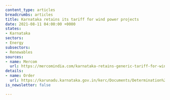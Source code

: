```yaml
---
content_type: articles
breadcrumbs: articles
title: Karnataka retains its tariff for wind power projects
date: 2021-08-11 04:00:00 +0000
states:
- Karnataka
sectors:
- Energy
subsectors:
- Renewables
sources:
- name: Mercom
  url: https://mercomindia.com/karnataka-retains-generic-tariff-for-wind-projects/
details:
- name: Order
  url: https://karunadu.karnataka.gov.in/kerc/Documents/Determination%20of%20Generic%20Tariff%20for%20wind%20Power%20Project%20for%20FY%202020-21.pdf
is_newsletter: false

---
```

